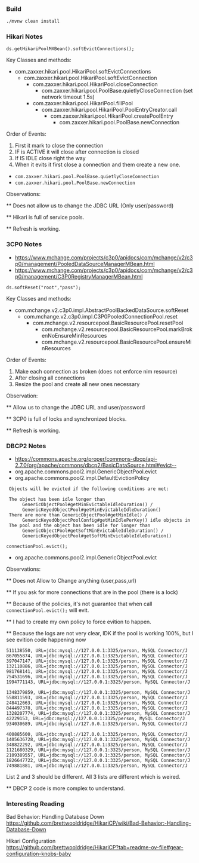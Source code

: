 ### Build 
```bash
./mvnw clean install 
```

### Hikari Notes
`ds.getHikariPoolMXBean().softEvictConnections();`

Key Classes and methods:
* com.zaxxer.hikari.pool.HikariPool.softEvictConnections
  * com.zaxxer.hikari.pool.HikariPool.softEvictConnection
    * com.zaxxer.hikari.pool.HikariPool.closeConnection
      * com.zaxxer.hikari.pool.PoolBase.quietlyCloseConnection (set network timeout 1.5s)
    * com.zaxxer.hikari.pool.HikariPool.fillPool
      * com.zaxxer.hikari.pool.HikariPool.PoolEntryCreator.call
        * com.zaxxer.hikari.pool.HikariPool.createPoolEntry
          * com.zaxxer.hikari.pool.PoolBase.newConnection

Order of Events:
1. First it mark to close the connection
2. IF is ACTIVE it will close after connection is closed
3. If IS IDLE close right the way
4. When it evits it first close a connection and them create a new one.
  * `com.zaxxer.hikari.pool.PoolBase.quietlyCloseConnection`
  * `com.zaxxer.hikari.pool.PoolBase.newConnection`

Observations:

** Does not allow us to change the JDBC URL (Only user/password)

** Hikari is full of service pools.

** Refresh is working.

### 3CP0 Notes
* https://www.mchange.com/projects/c3p0/apidocs/com/mchange/v2/c3p0/management/PooledDataSourceManagerMBean.html
* https://www.mchange.com/projects/c3p0/apidocs/com/mchange/v2/c3p0/management/C3P0RegistryManagerMBean.html

`ds.softReset("root","pass");`

Key Classes and methods:
* com.mchange.v2.c3p0.impl.AbstractPoolBackedDataSource.softReset
  * com.mchange.v2.c3p0.impl.C3P0PooledConnectionPool.reset
    * com.mchange.v2.resourcepool.BasicResourcePool.resetPool
      * com.mchange.v2.resourcepool.BasicResourcePool.markBrokenNoEnsureMinResources 
      *  com.mchange.v2.resourcepool.BasicResourcePool.ensureMinResources

Order of Events:
1. Make each connection as broken (does not enforce nim resource)
2. After closing all connections
3. Resize the pool and create all new ones necessary

Observation:

** Allow us to change the JDBC URL and user/password

** 3CP0 is full of locks and synchronized blocks.

** Refresh is working.

### DBCP2 Notes
* https://commons.apache.org/proper/commons-dbcp/api-2.7.0/org/apache/commons/dbcp2/BasicDataSource.html#evict--
* org.apache.commons.pool2.impl.GenericObjectPool.evict
* org.apache.commons.pool2.impl.DefaultEvictionPolicy
```
 Objects will be evicted if the following conditions are met:
 
 The object has been idle longer than
      GenericObjectPool#getMinEvictableIdleDuration() /
      GenericKeyedObjectPool#getMinEvictableIdleDuration()
 There are more than GenericObjectPool#getMinIdle() /
      GenericKeyedObjectPoolConfig#getMinIdlePerKey() idle objects in
 The pool and the object has been idle for longer than
      GenericObjectPool#getSoftMinEvictableIdleDuration() /
      GenericKeyedObjectPool#getSoftMinEvictableIdleDuration()
 ```

`connectionPool.evict();`

* org.apache.commons.pool2.impl.GenericObjectPool.evict

Observations:

** Does not Allow to Change anything (user,pass,url)

** If you ask for more connections that are in the pool (there is a lock) 

** Because of the policies, it's not guarantee that when call `connectionPool.evict();` will evit.

** I had to create my own policy to force evition to happen.

** Because the logs are not very clear, IDK if the pool is working 100%, but I see evition code happening now
```
511138550, URL=jdbc:mysql://127.0.0.1:3325/person, MySQL Connector/J
867055874, URL=jdbc:mysql://127.0.0.1:3325/person, MySQL Connector/J
397047147, URL=jdbc:mysql://127.0.0.1:3325/person, MySQL Connector/J
132110886, URL=jdbc:mysql://127.0.0.1:3325/person, MySQL Connector/J
981768141, URL=jdbc:mysql://127.0.0.1:3325/person, MySQL Connector/J
754531696, URL=jdbc:mysql://127.0.0.1:3325/person, MySQL Connector/J
1994771143, URL=jdbc:mysql://127.0.0.1:3325/person, MySQL Connector/J

1348379859, URL=jdbc:mysql://127.0.0.1:3325/person, MySQL Connector/J
558811593, URL=jdbc:mysql://127.0.0.1:3325/person, MySQL Connector/J
248412663, URL=jdbc:mysql://127.0.0.1:3325/person, MySQL Connector/J
844497378, URL=jdbc:mysql://127.0.0.1:3325/person, MySQL Connector/J
1328207774, URL=jdbc:mysql://127.0.0.1:3325/person, MySQL Connector/J
42229153, URL=jdbc:mysql://127.0.0.1:3325/person, MySQL Connector/J
934030689, URL=jdbc:mysql://127.0.0.1:3325/person, MySQL Connector/J

400885600, URL=jdbc:mysql://127.0.0.1:3325/person, MySQL Connector/J
1405636728, URL=jdbc:mysql://127.0.0.1:3325/person, MySQL Connector/J
348822292, URL=jdbc:mysql://127.0.0.1:3325/person, MySQL Connector/J
1121680329, URL=jdbc:mysql://127.0.0.1:3325/person, MySQL Connector/J
2109389557, URL=jdbc:mysql://127.0.0.1:3325/person, MySQL Connector/J
1826647722, URL=jdbc:mysql://127.0.0.1:3325/person, MySQL Connector/J
749881881, URL=jdbc:mysql://127.0.0.1:3325/person, MySQL Connector/J
```
List 2 and 3 should be different. All 3 lists are different which is weired.

** DBCP 2 code is more complex to understand.

### Interesting Reading

Bad Behavior: Handling Database Down <br/>
https://github.com/brettwooldridge/HikariCP/wiki/Bad-Behavior:-Handling-Database-Down

Hikari Configuration <br/>
https://github.com/brettwooldridge/HikariCP?tab=readme-ov-file#gear-configuration-knobs-baby